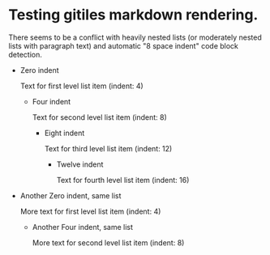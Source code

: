 # Testing gitiles markdown rendering.

There seems to be a conflict with heavily nested lists (or moderately nested
lists with paragraph text) and automatic "8 space indent" code block detection.

* Zero indent

    Text for first level list item (indent: 4)

    * Four indent

        Text for second level list item (indent: 8)

        * Eight indent

            Text for third level list item (indent: 12)

            * Twelve indent

                Text for fourth level list item (indent: 16)

* Another Zero indent, same list

    More text for first level list item (indent: 4)

    * Another Four indent, same list

        More text for second level list item (indent: 8)
